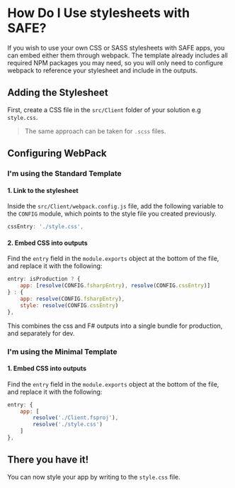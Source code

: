# How Do I Use stylesheets with SAFE?
If you wish to use your own CSS or SASS stylesheets with SAFE apps, you can embed either them through webpack. The template already includes all required NPM packages you may need, so you will only need to configure webpack to reference your stylesheet and include in the outputs.

## Adding the Stylesheet
First, create a CSS file in the `src/Client` folder of your solution e.g `style.css`.

> The same approach can be taken for `.scss` files.

## Configuring WebPack

### I'm using the Standard Template
#### 1. Link to the stylesheet

Inside the `src/Client/webpack.config.js` file, add the following variable to the `CONFIG` module, which points to the style file you created previously.
```javascript
cssEntry: './style.css',
```

#### 2. Embed CSS into outputs
 Find the `entry` field in the  `module.exports` object at the bottom of the file, and replace it with the following:
```javascript
entry: isProduction ? {
    app: [resolve(CONFIG.fsharpEntry), resolve(CONFIG.cssEntry)]
} : {
    app: resolve(CONFIG.fsharpEntry),
    style: resolve(CONFIG.cssEntry)
},
```

This combines the css and F# outputs into a single bundle for production, and separately for dev.

### I'm using the Minimal Template
#### 1. Embed CSS into outputs
Find the `entry` field in the  `module.exports` object at the bottom of the file, and replace it with the following:
```javascript
entry: {
    app: [
        resolve('./Client.fsproj'),
        resolve('./style.css')
    ]
},
```

## There you have it!
You can now style your app by writing to the `style.css` file.